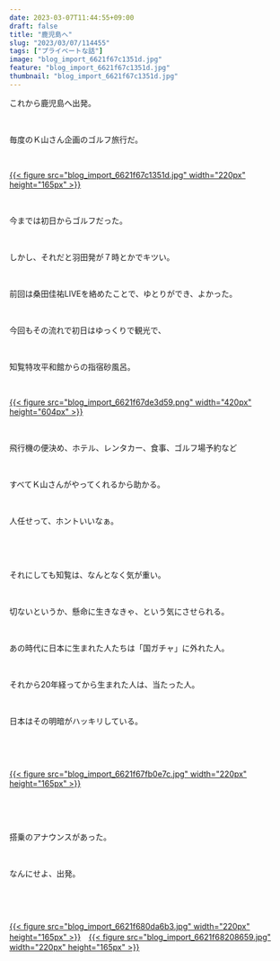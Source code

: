 ```yaml
---
date: 2023-03-07T11:44:55+09:00
draft: false
title: "鹿児島へ"
slug: "2023/03/07/114455"
tags: ["プライベートな話"]
image: "blog_import_6621f67c1351d.jpg"
feature: "blog_import_6621f67c1351d.jpg"
thumbnail: "blog_import_6621f67c1351d.jpg"
---
```

<p>これから鹿児島へ出発。</p><p> </p><p>毎度のＫ山さん企画のゴルフ旅行だ。</p><p> </p><p><a href="blog_import_6621f67c1351d.jpg">{{< figure src="blog_import_6621f67c1351d.jpg" width="220px" height="165px" >}}</a></p><p> </p><p>今までは初日からゴルフだった。</p><p> </p><p>しかし、それだと羽田発が７時とかでキツい。</p><p> </p><p>前回は桑田佳祐LIVEを絡めたことで、ゆとりができ、よかった。</p><p> </p><p>今回もその流れで初日はゆっくりで観光で、</p><p> </p><p>知覧特攻平和館からの指宿砂風呂。</p><p> </p><p><a href="blog_import_6621f67de3d59.png">{{< figure src="blog_import_6621f67de3d59.png" width="420px" height="604px" >}}</a></p><p> </p><p>飛行機の便決め、ホテル、レンタカー、食事、ゴルフ場予約など</p><p> </p><p>すべてＫ山さんがやってくれるから助かる。</p><p> </p><p>人任せって、ホントいいなぁ。</p><p> </p><p> </p><p>それにしても知覧は、なんとなく気が重い。</p><p> </p><p>切ないというか、懸命に生きなきゃ、という気にさせられる。</p><p> </p><p>あの時代に日本に生まれた人たちは「国ガチャ」に外れた人。</p><p> </p><p>それから20年経ってから生まれた人は、当たった人。</p><p> </p><p>日本はその明暗がハッキリしている。</p><p> </p><p> </p><p><a href="blog_import_6621f67fb0e7c.jpg">{{< figure src="blog_import_6621f67fb0e7c.jpg" width="220px" height="165px" >}}</a></p><p> </p><p> </p><p>搭乗のアナウンスがあった。</p><p> </p><p>なんにせよ、出発。</p><p> </p><p> </p><p><a href="blog_import_6621f680da6b3.jpg">{{< figure src="blog_import_6621f680da6b3.jpg" width="220px" height="165px" >}}</a>　<a href="blog_import_6621f68208659.jpg">{{< figure src="blog_import_6621f68208659.jpg" width="220px" height="165px" >}}</a></p><p> </p><p> </p>

